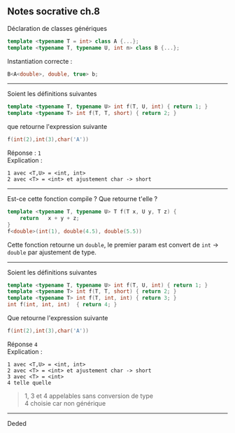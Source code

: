 ## Notes socrative ch.8

Déclaration de classes génériques
```c++
template <typename T = int> class A {...};
template <typename T, typename U, int n> class B {...};
```
Instantiation correcte : 
```c++ 
B<A<double>, double, true> b;
```
  
---  
Soient les définitions suivantes
```c++
template <typename T, typename U> int f(T, U, int) { return 1; }
template <typename T> int f(T, T, short) { return 2; } 
```
que retourne l'expression suivante
```c++
f(int(2),int(3),char('A'))
```
Réponse :  `1`  
Explication : 
```
1 avec <T,U> = <int, int>
2 avec <T> = <int> et ajustement char -> short 
```
  
---  
Est-ce cette fonction compile ? Que retourne t'elle ?  
```c++
template <typename T, typename U> T f(T x, U y, T z) { 
    return   x + y + z;
}
f<double>(int(1), double(4.5), double(5.5))
```
Cette fonction retourne un `double`, le premier param est convert de `int` -> `double` par ajustement de type.
  
---
Soient les définitions suivantes  
```c++
template <typename T, typename U> int f(T, U, int) { return 1; }
template <typename T> int f(T, T, short) { return 2; } 
template <typename T> int f(T, int, int) { return 3; }  
int f(int, int, int)  { return 4; }
```
Que retourne l'expression suivante
```c++
f(int(2),int(3),char('A'))
```
Réponse `4`  
Explication :  
```
1 avec <T,U> = <int, int>  
2 avec <T> = <int> et ajustement char -> short  
3 avec <T> = <int>  
4 telle quelle  
```
> 1, 3 et 4 appelables sans conversion de type  
> 4 choisie car non générique  
  
---
Deded

